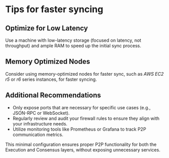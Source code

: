 # Tips for faster syncing


## Optimize for Low Latency

Use a machine with low-latency storage (focused on latency, not throughput) and ample RAM to speed up the initial sync process.

## Memory Optimized Nodes

Consider using memory-optimized nodes for faster sync, such as *AWS EC2 r5* or *r6* series instances, for faster syncing.

## Additional Recommendations

- Only expose ports that are necessary for specific use cases (e.g., JSON-RPC or WebSocket).
- Regularly review and audit your firewall rules to ensure they align with your infrastructure needs.
- Utilize monitoring tools like Prometheus or Grafana to track P2P communication metrics.

This minimal configuration ensures proper P2P functionality for both the Execution and Consensus layers, without exposing unnecessary services.